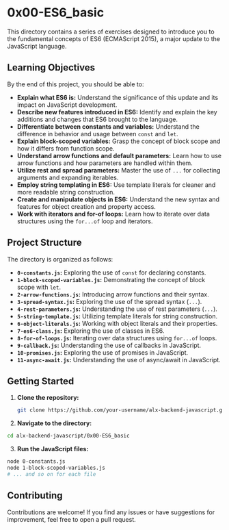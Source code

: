 # 0x00-ES6_basic

This directory contains a series of exercises designed to introduce you to the fundamental concepts of ES6 (ECMAScript 2015), a major update to the JavaScript language.

## Learning Objectives

By the end of this project, you should be able to:

* **Explain what ES6 is:** Understand the significance of this update and its impact on JavaScript development.
* **Describe new features introduced in ES6:** Identify and explain the key additions and changes that ES6 brought to the language.
* **Differentiate between constants and variables:** Understand the difference in behavior and usage between `const` and `let`.
* **Explain block-scoped variables:** Grasp the concept of block scope and how it differs from function scope.
* **Understand arrow functions and default parameters:** Learn how to use arrow functions and how parameters are handled within them.
* **Utilize rest and spread parameters:** Master the use of `...` for collecting arguments and expanding iterables.
* **Employ string templating in ES6:** Use template literals for cleaner and more readable string construction.
* **Create and manipulate objects in ES6:** Understand the new syntax and features for object creation and property access.
* **Work with iterators and for-of loops:** Learn how to iterate over data structures using the `for...of` loop and iterators.

## Project Structure

The directory is organized as follows:

* **`0-constants.js`:** Exploring the use of `const` for declaring constants.
* **`1-block-scoped-variables.js`:** Demonstrating the concept of block scope with `let`.
* **`2-arrow-functions.js`:** Introducing arrow functions and their syntax.
* **`3-spread-syntax.js`:** Exploring the use of the spread syntax (`...`).
* **`4-rest-parameters.js`:** Understanding the use of rest parameters (`...`).
* **`5-string-template.js`:** Utilizing template literals for string construction.
* **`6-object-literals.js`:** Working with object literals and their properties.
* **`7-es6-class.js`:** Exploring the use of classes in ES6.
* **`8-for-of-loops.js`:** Iterating over data structures using `for...of` loops.
* **`9-callback.js`:** Understanding the use of callbacks in JavaScript.
* **`10-promises.js`:** Exploring the use of promises in JavaScript.
* **`11-async-await.js`:** Understanding the use of async/await in JavaScript.

## Getting Started

1. **Clone the repository:**
   ```bash
   git clone https://github.com/your-username/alx-backend-javascript.git
   ```

2. **Navigate to the directory:**
```bash
cd alx-backend-javascript/0x00-ES6_basic
```

3. **Run the JavaScript files:**
```bash
node 0-constants.js
node 1-block-scoped-variables.js
# ... and so on for each file
```
## Contributing

Contributions are welcome! If you find any issues or have suggestions for improvement, feel free to open a pull request.

